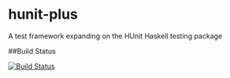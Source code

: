 # hunit-plus

A test framework expanding on the HUnit Haskell testing package

##Build Status

[![Build Status](https://www.metricspace.net/jenkins/buildStatus/icon?job=HUnit-Plus)](https://www.metricspace.net/jenkins/job/HUnit-Plus/)
